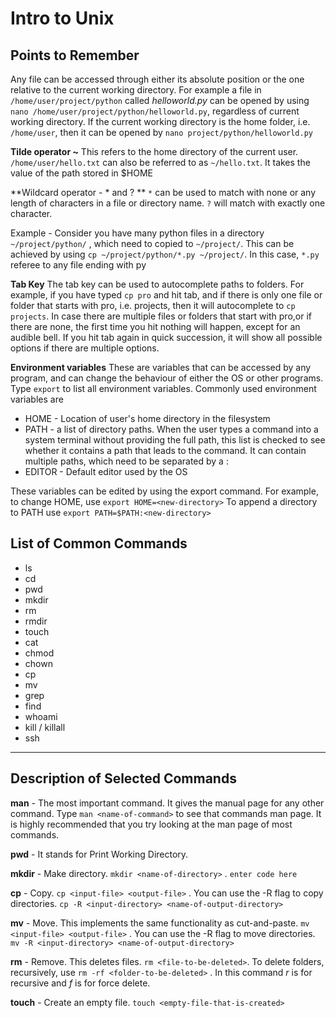 Intro to Unix
===================

Points to Remember
------------------

Any file can be accessed through either its absolute position or the one relative to the current working directory.
For example a file in `/home/user/project/python` called *helloworld.py* can be opened by using `nano /home/user/project/python/helloworld.py`, regardless of current working directory. If the current working directory is the home folder, i.e. `/home/user`, then it can be opened by `nano project/python/helloworld.py` 

**Tilde operator ~** This refers to the home directory of the current user.  `/home/user/hello.txt` can also be referred to as `~/hello.txt`.  It takes the value of the path stored in $HOME

**Wildcard operator - \* and ? ** 
`*` can be used to match with none or any  length of characters in a file or directory name.
`?` will match with exactly one character.

Example - Consider you have many python files in a directory `~/project/python/` , which need to copied to `~/project/`. This can be achieved by using `cp ~/project/python/*.py ~/project/`. In this case, `*.py` referee to any file ending with py

**Tab Key** 
The tab key can be used to autocomplete paths to folders. For example, if you have typed `cp pro` and hit tab, and if there is only one file or folder that starts with pro, i.e. projects, then it will autocomplete to `cp projects`. In case there are multiple files or folders that start with pro,or if there are none, the first time you hit nothing will happen, except for an audible bell. If you hit tab again in quick succession, it will show all possible options if there are multiple options. 

**Environment variables**
These are variables that can be accessed by any program, and can change the behaviour of either the OS or other programs.
Type `export` to list all environment variables.
Commonly used environment variables are 

 - HOME - Location of user's home directory in the filesystem
 - PATH - a list of directory paths. When the user types a command into a system terminal without providing the full path, this list is checked to see whether it contains a path that leads to the command. It can contain multiple paths, which need to be separated by a :
 - EDITOR - Default editor used by the OS

These variables can be edited by using the export command.
For example, to change HOME, use `export HOME=<new-directory>`
To append a directory to PATH use `export PATH=$PATH:<new-directory>`


## List of Common Commands ##
 - ls
 - cd
 - pwd
 - mkdir
 - rm 
 - rmdir
 - touch
 - cat
 - chmod
 - chown
 - cp
 - mv
 - grep
 - find
 - whoami
 - kill / killall 
 - ssh

------
Description of Selected Commands
-------------
**man** - The most important command. It gives the manual page for any other command. Type 
`man <name-of-command>` to see that commands man page. It is highly recommended that you try looking at the man page of most commands.

**pwd** - It stands for Print Working Directory. 

**mkdir** - Make directory. `mkdir <name-of-directory>` . `enter code here`

**cp** - Copy.  `cp <input-file> <output-file>` . You can use the -R flag to copy directories. `cp -R <input-directory> <name-of-output-directory>`

**mv** - Move. This implements the same functionality as cut-and-paste.  `mv <input-file> <output-file>` . You can use the -R flag to move directories. `mv -R <input-directory> <name-of-output-directory>`

**rm** - Remove. This deletes files. `rm <file-to-be-deleted>`. To delete folders, recursively, use `rm -rf <folder-to-be-deleted>` . In this command *r* is for recursive and *f* is for force delete.

**touch** - Create an empty file. `touch <empty-file-that-is-created>`
